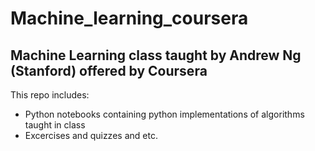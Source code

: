 # Machine_learning_coursera

## Machine Learning class taught by Andrew Ng (Stanford) offered by Coursera

This repo includes:
- Python notebooks containing python implementations of algorithms taught in class
- Excercises and quizzes and etc.
